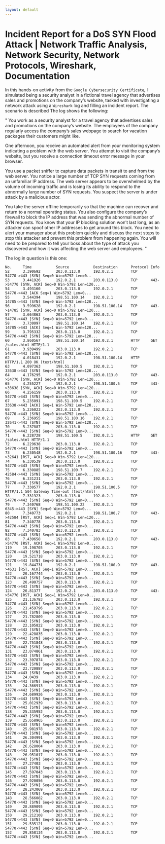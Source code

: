 ```yaml
---
layout: default
---
```


# Incident Report for a DoS SYN Flood Attack | Network Traffic Analysis, Network Security, Network Protocols, Wireshark, Documentation

In this hands-on activity from the `Google Cybersecurity Certificate`, I simulated being a security analyst in a fictional travel agency that advertises sales and promotions on the company’s website, tasked with investigating a network attack using a `Wireshark` log and filling an incident report. The scenario is described The log shows the following:

"
You work as a security analyst for a travel agency that advertises sales and promotions on the company’s website. The employees of the company regularly access the company’s sales webpage to search for vacation packages their customers might like. 

One afternoon, you receive an automated alert from your monitoring system indicating a problem with the web server. You attempt to visit the company’s website, but you receive a connection timeout error message in your browser.

You use a packet sniffer to capture data packets in transit to and from the web server. You notice a large number of TCP SYN requests coming from an unfamiliar IP address. The web server appears to be overwhelmed by the volume of incoming traffic and is losing its ability to respond to the abnormally large number of SYN requests. You suspect the server is under attack by a malicious actor. 

You take the server offline temporarily so that the machine can recover and return to a normal operating status. You also configure the company’s firewall to block the IP address that was sending the abnormal number of SYN requests. You know that your IP blocking solution won’t last long, as an attacker can spoof other IP addresses to get around this block. You need to alert your manager about this problem quickly and discuss the next steps to stop this attacker and prevent this problem from happening again. You will need to be prepared to tell your boss about the type of attack you discovered and how it was affecting the web server and employees.
"

The log in question is this one:

```wireshark
No.     Time           Source           Destination      Protocol Info
52      3.390692       203.0.113.0      192.0.2.1        TCP      54770->443 [SYN] Seq=0 Win=5792 Len=0..
53      3.441926       192.0.2.1        203.0.113.0      TCP      443->54770 [SYN, ACK] Seq=0 Win-5792 Len=120...
54      3.493160       203.0.113.0      192.0.2.1        TCP      54770->443 [ACK Seq=1 Win=5792 Len=0...
55      3.544394       198.51.100.14    192.0.2.1        TCP      14785->443 [SYN] Seq=0 Win-5792 Len=120...
56      3.599628       192.0.2.1        198.51.100.14    TCP      443->14785 [SYN, ACK] Seq=0 Win-5792 Len=120...
57      3.664863       203.0.113.0      192.0.2.1        TCP      54770->443 [SYN] Seq=0 Win=5792 Len=0...
58      3.730097       198.51.100.14    192.0.2.1        TCP      14785->443 [ACK] Seq=1 Win-5792 Len=120...
59      3.795332       203.0.113.0      192.0.2.1        TCP      54770->443 [SYN] Seq=0 Win-5792 Len=120...
60      3.860567       198.51.100.14    192.0.2.1        HTTP     GET /sales.html HTTP/1.1
61      3.939499       203.0.113.0      192.0.2.1        TCP      54770->443 [SYN] Seq=0 Win-5792 Len=120...
62      4.018431       192.0.2.1        198.51.100.14    HTTP     HTTP/1.1 200 OK (text/html)
63      4.097363       198.51.100.5     192.0.2.1        TCP      33638->443 [SYN] Seq=0 Win-5792 Len=120...
64      4.176295       192.0.2.1        203.0.113.0      TCP      443->54770 [SYN, ACK] Seq=0 Win-5792 Len=120...
65      4.255227       192.0.2.1        198.51.100.5     TCP      443->33638 [SYN, ACK] Seq=0 Win-5792 Len=120...
66      4.256159       203.0.113.0      192.0.2.1        TCP      54770->443 [SYN] Seq=0 Win=5792 Len=0...
67      5.235091       198.51.100.5     192.0.2.1        TCP      33638->443 [ACK] Seq=1 Win-5792 Len=120...
68      5.236023       203.0.113.0      192.0.2.1        TCP      54770->443 [SYN] Seq=0 Win=5792 Len=0...
69      5.236955       198.51.100.16    192.0.2.1        TCP      32641->443 [SYN] Seq=0 Win-5792 Len=120...
70      5.237887       203.0.113.0      192.0.2.1        TCP      54770->443 [SYN] Seq=0 Win=5792 Len=0...
71      6.228728       198.51.100.5     192.0.2.1        HTTP     GET /sales.html HTTP/1.1
72      6.229638       203.0.113.0      192.0.2.1        TCP      54770->443 [SYN] Seq=0 Win=5792 Len=0...
73      6.230548       192.0.2.1        198.51.100.16    TCP      443->32641 [RST, ACK] Seq=0 Win-5792 Len=120...
74      6.330539       203.0.113.0      192.0.2.1        TCP      54770->443 [SYN] Seq=0 Win=5792 Len=0...
75      6.330885       198.51.100.7     192.0.2.1        TCP      42584->443 [SYN] Seq=0 Win=5792 Len=0...
76      6.331231       203.0.113.0      192.0.2.1        TCP      54770->443 [SYN] Seq=0 Win=5792 Len=0...
77      7.330577       192.0.2.1        198.51.100.5     TCP      HTTP/1.1 504 Gateway Time-out (text/html)
78      7.331323       203.0.113.0      192.0.2.1        TCP      54770->443 [SYN] Seq=0 Win=5792 Len=0...
79      7.340768       198.51.100.22    192.0.2.1        TCP      6345->443 [SYN] Seq=0 Win=5792 Len=0...
80      7.340773       192.0.2.1        198.51.100.7     TCP      443->42584 [RST, ACK] Seq=1 Win-5792 Len=120...
81      7.340778       203.0.113.0      192.0.2.1        TCP      54770->443 [SYN] Seq=0 Win=5792 Len=0...
82      7.340783       203.0.113.0      192.0.2.1        TCP      54770->443 [SYN] Seq=0 Win=5792 Len=0...
83      7.439658       192.0.2.1        203.0.113.0      TCP      443->54770 [RST, ACK] Seq=1 Win=5792 Len=0...
119     19.198705      203.0.113.0      192.0.2.1        TCP      54770->443 [SYN] Seq=0 Win=5792 Len=0...
120     19.521718      203.0.113.0      192.0.2.1        TCP      54770->443 [SYN] Seq=0 Win=5792 Len=0...
121     19.844731      192.0.2.1        198.51.100.9     TCP      443->4631 [RST, ACK] Seq=1 Win=5792 Len=0...
122     20.167744      203.0.113.0      192.0.2.1        TCP      54770->443 [SYN] Seq=0 Win=5792 Len=0...
123     20.490757      203.0.113.0      192.0.2.1        TCP      54770->443 [SYN] Seq=0 Win=5792 Len=0...
124     20.81377       192.0.2.1        203.0.113.0      TCP      443->54770 [RST, ACK] Seq=1 Win=5792 Len=0...
125     21.136783      203.0.113.0      192.0.2.1        TCP      54770->443 [SYN] Seq=0 Win=5792 Len=0...
126     21.459796      203.0.113.0      192.0.2.1        TCP      54770->443 [SYN] Seq=0 Win=5792 Len=0...
127     21.782809      203.0.113.0      192.0.2.1        TCP      54770->443 [SYN] Seq=0 Win=5792 Len=0...
128     22.105822      203.0.113.0      192.0.2.1        TCP      54770->443 [SYN] Seq=0 Win=5792 Len=0...
129     22.428835      203.0.113.0      192.0.2.1        TCP      54770->443 [SYN] Seq=0 Win=5792 Len=0...
130     22.751848      203.0.113.0      192.0.2.1        TCP      54770->443 [SYN] Seq=0 Win=5792 Len=0...
131     23.074861      203.0.113.0      192.0.2.1        TCP      54770->443 [SYN] Seq=0 Win=5792 Len=0...
132     23.397874      203.0.113.0      192.0.2.1        TCP      54770->443 [SYN] Seq=0 Win=5792 Len=0...
133     23.720887      203.0.113.0      192.0.2.1        TCP      54770->443 [SYN] Seq=0 Win=5792 Len=0...
134     24.0439        203.0.113.0      192.0.2.1        TCP      54770->443 [SYN] Seq=0 Win=5792 Len=0...
135     24.366913      203.0.113.0      192.0.2.1        TCP      54770->443 [SYN] Seq=0 Win=5792 Len=0...
136     24.689926      203.0.113.0      192.0.2.1        TCP      54770->443 [SYN] Seq=0 Win=5792 Len=0...
137     25.012939      203.0.113.0      192.0.2.1        TCP      54770->443 [SYN] Seq=0 Win=5792 Len=0...
138     25.335952      203.0.113.0      192.0.2.1        TCP      54770->443 [SYN] Seq=0 Win=5792 Len=0...
139     25.658965      203.0.113.0      192.0.2.1        TCP      54770->443 [SYN] Seq=0 Win=5792 Len=0...
140     25.981978      203.0.113.0      192.0.2.1        TCP      54770->443 [SYN] Seq=0 Win=5792 Len=0...
141     26.304991      203.0.113.0      192.0.2.1        TCP      54770->443 [SYN] Seq=0 Win=5792 Len=0...
142     26.628004      203.0.113.0      192.0.2.1        TCP      54770->443 [SYN] Seq=0 Win=5792 Len=0...
143     26.951017      203.0.113.0      192.0.2.1        TCP      54770->443 [SYN] Seq=0 Win=5792 Len=0...
144     27.27403       203.0.113.0      192.0.2.1        TCP      54770->443 [SYN] Seq=0 Win=5792 Len=0...
145     27.597043      203.0.113.0      192.0.2.1        TCP      54770->443 [SYN] Seq=0 Win=5792 Len=0...
146     27.920056      203.0.113.0      192.0.2.1        TCP      54770->443 [SYN] Seq=0 Win=5792 Len=0...
147     28.243069      203.0.113.0      192.0.2.1        TCP      54770->443 [SYN] Seq=0 Win=5792 Len=0...
148     28.566082      203.0.113.0      192.0.2.1        TCP      54770->443 [SYN] Seq=0 Win=5792 Len=0...
149     28.889095      203.0.113.0      192.0.2.1        TCP      54770->443 [SYN] Seq=0 Win=5792 Len=0...
150     29.212108      203.0.113.0      192.0.2.1        TCP      54770->443 [SYN] Seq=0 Win=5792 Len=0...
151     29.535121      203.0.113.0      192.0.2.1        TCP      54770->443 [SYN] Seq=0 Win=5792 Len=0...
152     29.858134      203.0.113.0      192.0.2.1        TCP      54770->443 [SYN] Seq=0 Win=5792 Len=0...
```

